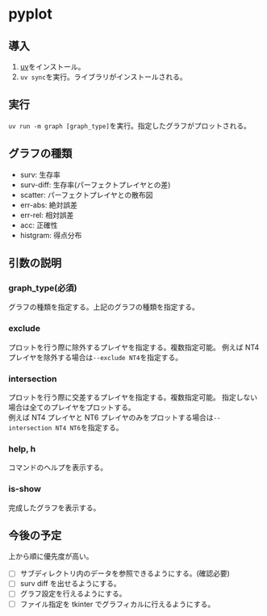 # pyplot

## 導入

1. [uv](https://docs.astral.sh/uv/getting-started/installation/)をインストール。
2. `uv sync`を実行。ライブラリがインストールされる。

## 実行

`uv run -m graph [graph_type]`を実行。指定したグラフがプロットされる。

## グラフの種類

- surv: 生存率
- surv-diff: 生存率(パーフェクトプレイヤとの差)
- scatter: パーフェクトプレイヤとの散布図
- err-abs: 絶対誤差
- err-rel: 相対誤差
- acc: 正確性
- histgram: 得点分布

## 引数の説明

### graph_type(必須)

グラフの種類を指定する。上記のグラフの種類を指定する。

### exclude

プロットを行う際に除外するプレイヤを指定する。複数指定可能。
例えば NT4 プレイヤを除外する場合は`--exclude NT4`を指定する。

### intersection

プロットを行う際に交差するプレイヤを指定する。複数指定可能。
指定しない場合は全てのプレイヤをプロットする。  
例えば NT4 プレイヤと NT6 プレイヤのみをプロットする場合は`--intersection NT4 NT6`を指定する。

### help, h

コマンドのヘルプを表示する。

### is-show

完成したグラフを表示する。

## 今後の予定

上から順に優先度が高い。

- [ ] サブディレクトリ内のデータを参照できるようにする。(確認必要)
- [ ] surv diff を出せるようにする。
- [ ] グラフ設定を行えるようにする。
- [ ] ファイル指定を tkinter でグラフィカルに行えるようにする。

